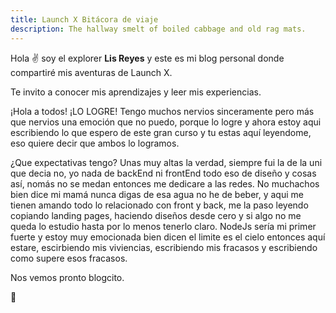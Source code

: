 ```yaml
---
title: Launch X Bitácora de viaje
description: The hallway smelt of boiled cabbage and old rag mats.
---
```


Hola ✌️  soy el explorer **Lis Reyes** y este es mi blog personal donde compartiré mis aventuras de Launch X.

Te invito a conocer mis aprendizajes y leer mis experiencias.

¡Hola a todos! ¡LO LOGRE! Tengo muchos nervios sinceramente pero más que nervios una emoción que no puedo, porque lo logre y ahora estoy aqui escribiendo lo que espero de este gran curso y tu estas aquí leyendome, eso quiere decir que ambos lo logramos. 

¿Que expectativas tengo?
Unas muy altas la verdad, siempre fui la de la uni que decia no, yo nada de backEnd ni frontEnd todo eso de diseño y cosas así, nomás no se medan entonces me dedicare a las redes. No muchachos bien dice mi mamá nunca digas de esa agua no he de beber, y aqui me tienen amando todo lo relacionado con front y back, me la paso leyendo copiando landing pages, haciendo diseños desde cero y si algo no me queda lo estudio hasta por lo menos tenerlo claro. NodeJs sería mi primer fuerte y estoy muy emocionada bien dicen el limite es el cielo entonces aquí estare, escirbiendo mis viviencias, escribiendo mis fracasos y escribiendo como supere esos fracasos.

Nos vemos pronto blogcito. 

🚀
